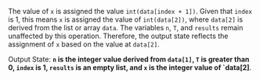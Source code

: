 The value of `x` is assigned the value `int(data[index + 1])`. Given that `index` is 1, this means `x` is assigned the value of `int(data[2])`, where `data[2]` is derived from the list or array `data`. The variables `n`, `T`, and `results` remain unaffected by this operation. Therefore, the output state reflects the assignment of `x` based on the value at `data[2]`.

Output State: **`n` is the integer value derived from `data[1]`, `T` is greater than 0, `index` is 1, `results` is an empty list, and `x` is the integer value of `data[2]**.